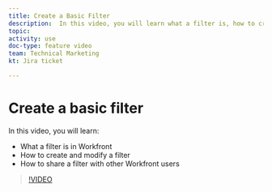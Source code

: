 ```yaml
---
title: Create a Basic Filter
description:  In this video, you will learn what a filter is, how to create a filter, and how to share a filter with other users in [!DNL Adobe Workfront].
topic: 
activity: use
doc-type: feature video
team: Technical Marketing
kt: Jira ticket 

---
```

# Create a basic filter

In this video, you will learn:

* What a filter is in Workfront
* How to create and modify a filter
* How to share a filter with other Workfront users

>[!VIDEO](https://video.tv.adobe.com/v/335151/?quality=12)